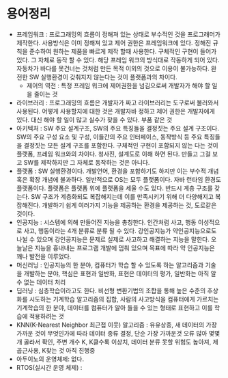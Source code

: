# 용어정리

* 프레임워크 : 프로그래밍의 흐름이 정해져 있는 상태로 부수적인 것을 프로그래머가 제작한다. 사용방식은 이미 정해져 있고 제어 권한은 프레임워크에 있다. 정해진 규칙을 준수하여 원하는 제품을 빠르게 제작 할때 사용한다. 구체적인 구현이 들어가 있다. 그 자체로 동작 할 수 있다. 해당 프레임 워크의 방식대로 작동하게 되어 있다. 자동차가 바다를 못건너는 것처럼 만든 목적 이외의 것으로 이용이 불가능하다. 완전한 SW 실행환경이 갖춰지지 않는다는 것이 플랫폼과의 차이다.
  * 제어의 역전 :  특정 프레임 워크에 제어권한을 넘김으로써 개발자가 해야 할 일을 줄이는 것
* 라이브러리 : 프로그래밍의 흐름은 개발자가 짜고 라이브러리는 도구로써 불러와서 사용된다. 어떻게 사용할지에 대한 것은 개발자바 정하고 제어 권한은 개발자에게 있다. 대신 해야 할 일이 많고 실수가 잦을 수 있다. 부품 같은 것
* 아키텍처 : SW 주요 설계구조, SW의 주요 특징들을 결정짓는 주요 설계 구조이다. SW의 주요 구성 요소 및 구성, 이들간의 주요 인터페이스, 동작방식 등 주요 특징들을 결정짓는 모든 설계 구조를 포함한다. 구체적인 구현이 포함되지 않는 다는 것이 플랫폼, 프레임 워크와의 차이다. 청사진, 설계도로 이해 하면 된다. 만들고 그걸 보고 SW를 제작하지만 그 자체로 동작하는 것은 아니다.
* 플랫폼 : SW 실행환경이다. 개발언어, 환경을 포함하기도 하지만 이는 부수적 개념 혹은 확장 개념에 불과하다. 일반적으로 OS는 모두 플랫폼이다. 자바 런타임 환경도 플랫폼이다. 플랫폼은 플랫폼 위에 플랫폼을 세울 수도 있다. 반드시 계층 구조를 갖는다. SW 구조가 계층화되도 복잡해지는데 이를 만족시키기 위해 더 다양해지고 복잡해진다. 개발하기 쉽게 여러가지 기능을 제공하는 환경을 제공하는 것, 도로같은것이다.
* 인공지능 : 시스템에 의해 만들어진 지능을 총칭한다. 인간처럼 사고, 행동 이성적으로 사고, 행동이라는 4개 분류로 분류 될 수 있다. 강인공지능가 약인공지능으로도 나뉠 수 있으며 강인공지능은 문제르 실제로 사고하고 해결하는 지능을 말한다. 오늘날은 지능을 흉내내는 프로그램 개발에 멈춰 있으며 목표에 따라 약 인공지능은 꽤나 발전을 이루었다.
* 머신러닝 : 인공지능의 한 분야, 컴퓨터가 학습 할 수 있도록 하는 알고리즘과 기술을 개발하는 분야, 핵심은 표현과 일반화, 표현은 데이터의 평가, 일반화는 아직 알 수 없는 데이터 처리
* 딥러닝 : 심층학습이라고도 한다. 비선형 변환기법의 조합을 통해 높은 수준의 추상화를 시도하는 기계학습 알고리즘의 집합, 사람의 사고방식을 컴퓨터에게 가르치는 기계학습의 한 분야, 데이터를 컴퓨터가 알아 들을 수 있는 형태로 표현하고 이를 학습에 적용하려는 것
* KNN(K-Nearest Neighbor 최근접 이웃) 알고리즘 : 유유상종, 새 데이터의 가장 가까운 것이 무엇인가에 따라 데이터 종류 결정, 단순 가장 가까운것 오류 많아 몇몇 개 골라서 확인, 주변 개수 K, K클수록 이상치, 데이터 분류 못할 위험도 높아져, 제곱근사용, K찾는 것 아직 진행중
* 아두이노의 운영체제: 없다. 
* RTOS(실시간 운영 체제) : 
